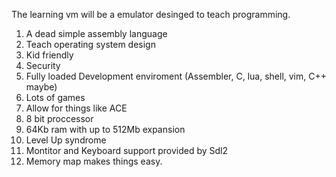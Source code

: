 The learning vm will be a emulator desinged to teach programming.
1. A dead simple assembly language
2. Teach operating system design 
3. Kid friendly 
4. Security 
5. Fully loaded Development enviroment (Assembler, C, lua, shell, vim, C++ maybe)
6. Lots of games
7. Allow for things like ACE
8. 8 bit proccessor 
9. 64Kb ram with up to 512Mb expansion 
10. Level Up syndrome 
11. Montitor and Keyboard support provided by Sdl2
12. Memory map makes things easy.

